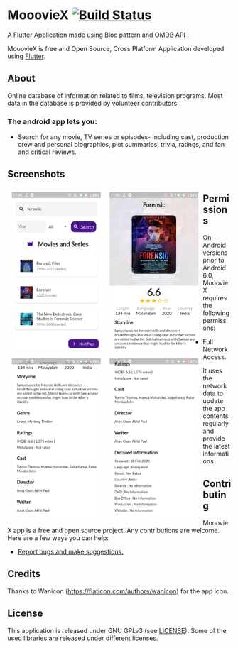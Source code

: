

# MooovieX [![Build Status](https://travis-ci.org/wallabag/android-app.svg?branch=master)](https://travis-ci.org/wallabag/android-app)
A Flutter Application made using Bloc pattern and OMDB API .

  
MooovieX is free and Open Source, Cross Platform Application developed using [Flutter](https://github.com/flutter/flutter).


## About
Online database of information related to films, television programs. Most data in the database is provided by volunteer contributors. 


### The android app lets you:

- Search for any movie, TV series or episodes- including cast, production crew and personal biographies, plot summaries, trivia, ratings, and fan and critical reviews. 
## Screenshots

<img src="0.png" align="left"
width="200"
    hspace="10" vspace="10">
<img src="1.png" align="left"
width="200"
    hspace="10" vspace="10">
<img src="2.png" align="left"
width="200"
    hspace="10" vspace="10">
<img src="3.png" align="left"
width="200"
    hspace="10" vspace="10">

## Permissions

On Android versions prior to Android 6.0, MooovieX requires the following permissions:
- Full Network Access.

It uses the network data to update the app contents regularly and provide the latest informations.

## Contributing

MooovieX  app is a free and open source project. Any contributions are welcome. Here are a few ways you can help:
 * [Report bugs and make suggestions.](https://github.com/wallabag/android-app/issues)
 

## Credits  
Thanks to  Wanicon (https://flaticon.com/authors/wanicon) for the app icon.

## License

This application is released under GNU GPLv3 (see [LICENSE](LICENSE)).
Some of the used libraries are released under different licenses.


